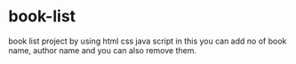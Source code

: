 # book-list
book list project by using html css java script in this you can add no of book name, author name and you can also remove them.
